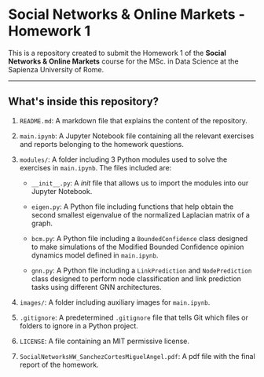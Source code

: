 # Social Networks & Online Markets - Homework 1

This is a repository created to submit the Homework 1 of the **Social Networks & Online Markets** course for the MSc. in Data Science at the Sapienza University of Rome.

--- 
## What's inside this repository?

1. `README.md`: A markdown file that explains the content of the repository.

2. `main.ipynb`: A Jupyter Notebook file containing all the relevant exercises and reports belonging to the homework questions.

3. ``modules/``: A folder including 3 Python modules used to solve the exercises in `main.ipynb`. The files included are:

    - `__init__.py`: A *init* file that allows us to import the modules into our Jupyter Notebook.

    - `eigen.py`: A Python file including functions that help obtain the second smallest eigenvalue of the normalized Laplacian matrix of a graph.

    - `bcm.py`: A Python file including a `BoundedConfidence` class designed to make simulations of the Modified Bounded Confidence opinion dynamics model defined in `main.ipynb`. 

    - `gnn.py`: A Python file including a `LinkPrediction` and `NodePrediction` class designed to perform node classification and link prediction tasks using different GNN architectures.

4. `images/`: A folder including auxiliary images for `main.ipynb`.

5. ``.gitignore``: A predetermined `.gitignore` file that tells Git which files or folders to ignore in a Python project.

6. `LICENSE`: A file containing an MIT permissive license.

7. `SocialNetworksHW_SanchezCortesMiguelAngel.pdf`: A pdf file with the final report of the homework.
